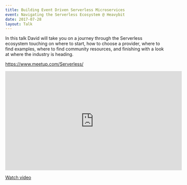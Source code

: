 ```yaml
---
title: Building Event Driven Serverless Microservices
event: Navigating the Serverless Ecosystem @ Heavybit
date: 2017-07-28
layout: Talk
---
```


In this talk David will take you on a journey through the Serverless ecosystem touching on where to start, how to choose a provider, where to find examples, where to find community resources, and finishing with a look at where the industry is heading.

https://www.meetup.com/Serverless/

<iframe width="560" height="315" src="https://www.youtube.com/embed/pej8jUYTVXE" frameborder="0" allowfullscreen></iframe>

[Watch video](https://www.youtube.com/watch?v=pej8jUYTVXE)